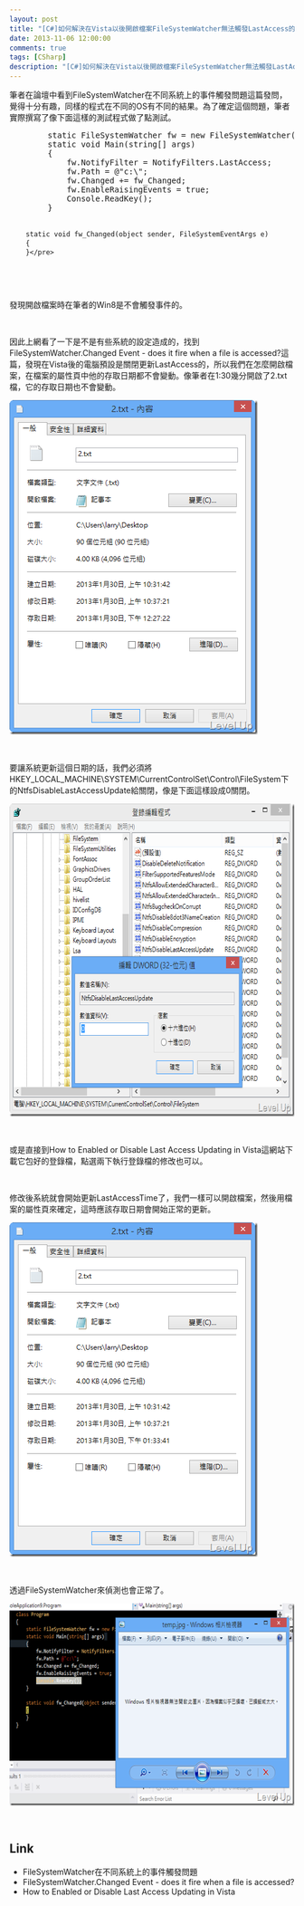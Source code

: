 ```yaml
---
layout: post
title: "[C#]如何解決在Vista以後開啟檔案FileSystemWatcher無法觸發LastAccess的問題"
date: 2013-11-06 12:00:00
comments: true
tags: [CSharp]
description: "[C#]如何解決在Vista以後開啟檔案FileSystemWatcher無法觸發LastAccess的問題"
---
```

<p>
	筆者在論壇中看到FileSystemWatcher在不同系統上的事件觸發問題這篇發問，覺得十分有趣，同樣的程式在不同的OS有不同的結果。為了確定這個問題，筆者實際撰寫了像下面這樣的測試程式做了點測試。</p>
<div class="wlWriterSmartContent" id="scid:812469c5-0cb0-4c63-8c15-c81123a09de7:a1403217-f92c-486b-b9f7-4a0974c0f1c4" style="float: none; padding-bottom: 0px; padding-top: 0px; padding-left: 0px; margin: 0px; display: inline; padding-right: 0px">
	<pre class="c#" name="code">
		static FileSystemWatcher fw = new FileSystemWatcher();
		static void Main(string[] args)
		{
			fw.NotifyFilter = NotifyFilters.LastAccess;
			fw.Path = @"c:\";
			fw.Changed += fw_Changed;
			fw.EnableRaisingEvents = true;
			Console.ReadKey();
		}

		static void fw_Changed(object sender, FileSystemEventArgs e)
		{
		}</pre>
</div>
<p>
	 </p>
<p>
	發現開啟檔案時在筆者的Win8是不會觸發事件的。</p>
<p>
	 </p>
<p>
	因此上網看了一下是不是有些系統的設定造成的，找到FileSystemWatcher.Changed Event - does it fire when a file is accessed?這篇，發現在Vista後的電腦預設是關閉更新LastAccess的，所以我們在怎麼開啟檔案，在檔案的屬性頁中他的存取日期都不會變動。像筆者在1:30幾分開啟了2.txt檔，它的存取日期也不會變動。</p>
<p>
	<img alt="image" border="0" height="591" src="\images\posts\754d52d6-f1e1-43b6-b711-6593cbd7d6c4\image_thumb_1.png" style="border-top: 0px; border-right: 0px; border-bottom: 0px; border-left: 0px" width="439" /></p>
<p>
	 </p>
<p>
	要讓系統更新這個日期的話，我們必須將HKEY_LOCAL_MACHINE\SYSTEM\CurrentControlSet\Control\FileSystem下的NtfsDisableLastAccessUpdate給關閉，像是下面這樣設成0關閉。</p>
<p>
	<img alt="image" border="0" height="553" src="\images\posts\754d52d6-f1e1-43b6-b711-6593cbd7d6c4\image_thumb.png" style="border-top: 0px; border-right: 0px; border-bottom: 0px; border-left: 0px" width="666" /></p>
<p>
	 </p>
<p>
	或是直接到How to Enabled or Disable Last Access Updating in Vista這網站下載它包好的登錄檔，點選兩下執行登錄檔的修改也可以。</p>
<p>
	 </p>
<p>
	修改後系統就會開始更新LastAccessTime了，我們一樣可以開啟檔案，然後用檔案的屬性頁來確定，這時應該存取日期會開始正常的更新。</p>
<p>
	<img alt="image" border="0" height="591" src="\images\posts\754d52d6-f1e1-43b6-b711-6593cbd7d6c4\image_thumb_2.png" style="border-top: 0px; border-right: 0px; border-bottom: 0px; border-left: 0px" width="439" /></p>
<p>
	 </p>
<p>
	透過FileSystemWatcher來偵測也會正常了。</p>
<p>
	<img alt="image" border="0" height="358" src="\images\posts\754d52d6-f1e1-43b6-b711-6593cbd7d6c4\image_thumb_3.png" style="border-top: 0px; border-right: 0px; border-bottom: 0px; border-left: 0px" width="644" /></p>
<p>
	 </p>
<h2>
	Link</h2>
<ul>
	<li>
		FileSystemWatcher在不同系統上的事件觸發問題</li>
	<li>
		FileSystemWatcher.Changed Event - does it fire when a file is accessed?</li>
	<li>
		How to Enabled or Disable Last Access Updating in Vista</li>
</ul>
